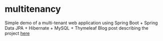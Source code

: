 # multitenancy
Simple demo of a multi-tenant web application using  Spring Boot + Spring Data JPA + Hibernate + MySQL + Thymeleaf
Blog post describing the project [here](http://anakiou.blogspot.ch/2015/08/multi-tenant-application-with-spring.html)
